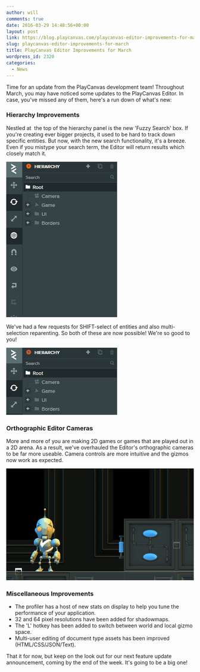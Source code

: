 ```yaml
---
author: will
comments: true
date: 2016-03-29 14:48:56+00:00
layout: post
link: https://blog.playcanvas.com/playcanvas-editor-improvements-for-march/
slug: playcanvas-editor-improvements-for-march
title: PlayCanvas Editor Improvements for March
wordpress_id: 2320
categories:
  - News
---
```


Time for an update from the PlayCanvas development team! Throughout March, you may have noticed some updates to the PlayCanvas Editor. In case, you've missed any of them, here's a run down of what's new:

### Hierarchy Improvements

Nestled at  the top of the hierarchy panel is the new 'Fuzzy Search' box. If you're creating ever bigger projects, it used to be hard to track down specific entities. But now, with the new search functionality, it's a breeze. Even if you mistype your search term, the Editor will return results which closely match it.

[![Hierarchy Fuzzy Search](/assets/media/editor-fuzzy-search.gif)](/assets/media/editor-fuzzy-search.gif)

We've had a few requests for SHIFT-select of entities and also multi-selection reparenting. So both of these are now possible! We're so good to you!

[![Multiselect Reparent](/assets/media/editor-multiselect-reparent.gif)](/assets/media/editor-multiselect-reparent.gif)

### Orthographic Editor Cameras

More and more of you are making 2D games or games that are played out in a 2D arena. As a result, we've overhauled the Editor's orthographic cameras to be far more useable. Camera controls are more intuitive and the gizmos now work as expected.

[![Orthographic Camera](/assets/media/editor-orthographic-camera.gif)](/assets/media/editor-orthographic-camera.gif)

### Miscellaneous Improvements

- The profiler has a host of new stats on display to help you tune the performance of your application.
- 32 and 64 pixel resolutions have been added for shadowmaps.
- The 'L' hotkey has been added to switch between world and local gizmo space.
- Multi-user editing of document type assets has been improved (HTML/CSS/JSON/Text).

That it for now, but keep on the look out for our next feature update announcement, coming by the end of the week. It's going to be a big one!

